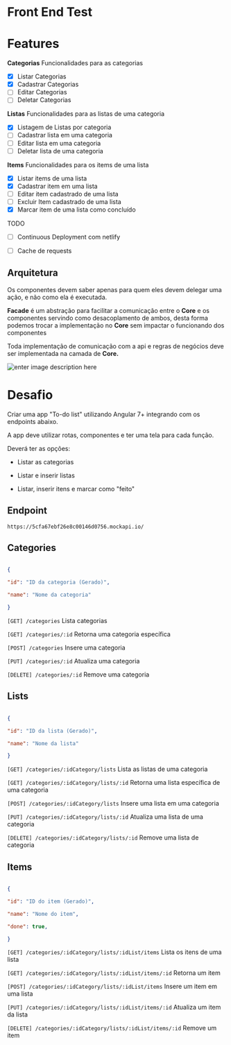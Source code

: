 
# Front End Test

  # Features
**Categorias**
Funcionalidades para as categorias
 - [x] Listar Categorias
 - [x] Cadastrar Categorias
 - [ ] Editar Categorias
 - [ ] Deletar Categorias
 
**Listas**
Funcionalidades para as listas de uma categoria
 - [x] Listagem de Listas por categoria
 - [ ] Cadastrar lista em uma categoria
 - [ ] Editar lista em uma categoria
 - [ ] Deletar lista de uma categoria

**Items**
Funcionalidades para os items de uma lista
- [x] Listar items de uma lista
- [x] Cadastrar item em uma lista
- [ ] Editar item cadastrado de uma lista
- [ ] Excluir Item cadastrado de uma lista
- [x] Marcar item de uma lista como concluído

TODO
- [ ] Continuous Deployment com netlify
- [ ] Cache de requests
  

## Arquitetura
Os componentes devem saber apenas para quem eles devem delegar uma ação, e não como ela é executada.

**Facade** é um abstração para facilitar a comunicação entre o **Core** e os componentes servindo como desacoplamento de ambos, desta forma podemos trocar a implementação no **Core** sem impactar o funcionando dos componentes

Toda implementação de comunicação com a api e regras de negócios deve ser implementada na camada de **Core.**

![enter image description here](https://i.imgur.com/t3Hvwdt.png)

  
  # Desafio

Criar uma app "To-do list" utilizando Angular 7+ integrando com os endpoints abaixo.

  

A app deve utilizar rotas, componentes e ter uma tela para cada função.

  

Deverá ter as opções:

  

- Listar as categorias

- Listar e inserir listas

- Listar, inserir itens e marcar como "feito"

  

## Endpoint

  

`https://5cfa67ebf26e8c00146d0756.mockapi.io/`

  

## Categories

  

```json

{

"id": "ID da categoria (Gerado)",

"name": "Nome da categoria"

}

```

  

`[GET] /categories` Lista categorias

  

`[GET] /categories/:id` Retorna uma categoria específica

  

`[POST] /categories` Insere uma categoria

  

`[PUT] /categories/:id` Atualiza uma categoria

  

`[DELETE] /categories/:id` Remove uma categoria

  

## Lists

  

```json

{

"id": "ID da lista (Gerado)",

"name": "Nome da lista"

}

```

  

`[GET] /categories/:idCategory/lists` Lista as listas de uma categoria

  

`[GET] /categories/:idCategory/lists/:id` Retorna uma lista específica de uma categoria

  

`[POST] /categories/:idCategory/lists` Insere uma lista em uma categoria

  

`[PUT] /categories/:idCategory/lists/:id` Atualiza uma lista de uma categoria

  

`[DELETE] /categories/:idCategory/lists/:id` Remove uma lista de categoria

  

## Items

  

```json

{

"id": "ID do item (Gerado)",

"name": "Nome do item",

"done": true,

}

```

  

`[GET] /categories/:idCategory/lists/:idList/items` Lista os itens de uma lista

  

`[GET] /categories/:idCategory/lists/:idList/items/:id` Retorna um item

  

`[POST] /categories/:idCategory/lists/:idList/items` Insere um item em uma lista

  

`[PUT] /categories/:idCategory/lists/:idList/items/:id` Atualiza um item da lista

  

`[DELETE] /categories/:idCategory/lists/:idList/items/:id` Remove um item
